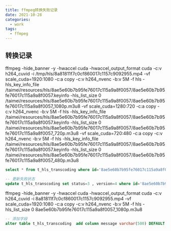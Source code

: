 ```yaml
---
title: ffmpeg转换失败记录
date: 2021-10-28
categories:
  - work
tags:
  - ffmpeg
---
```




<!-- more -->

## 转换记录

ffmpeg -hide_banner -y -hwaccel cuda -hwaccel_output_format cuda -c:v h264_cuvid -i /tmp/hls/8a81811f7c0cf860017c1157c9092955.mp4 -vf scale_cuda=1920:1080 -c:a copy -c:v h264_nvenc -b:v 5M -f hls -hls_key_info_file /taimei/resources/hls/8ae5e60b7b95fe76017c115a9a8f0057/8ae5e60b7b95fe76017c115a9a8f0057.keyinfo -hls_list_size 0 /taimei/resources/hls/8ae5e60b7b95fe76017c115a9a8f0057/8ae5e60b7b95fe76017c115a9a8f0057_1080p.m3u8 -vf scale_cuda=1280:720 -c:a copy -c:v h264_nvenc -b:v 5M -f hls -hls_key_info_file /taimei/resources/hls/8ae5e60b7b95fe76017c115a9a8f0057/8ae5e60b7b95fe76017c115a9a8f0057.keyinfo -hls_list_size 0 /taimei/resources/hls/8ae5e60b7b95fe76017c115a9a8f0057/8ae5e60b7b95fe76017c115a9a8f0057_720p.m3u8 -vf scale_cuda=720:480 -c:a copy -c:v h264_nvenc -b:v 5M -f hls -hls_key_info_file /taimei/resources/hls/8ae5e60b7b95fe76017c115a9a8f0057/8ae5e60b7b95fe76017c115a9a8f0057.keyinfo -hls_list_size 0 /taimei/resources/hls/8ae5e60b7b95fe76017c115a9a8f0057/8ae5e60b7b95fe76017c115a9a8f0057_480p.m3u8



```sql
select * from t_hls_transcoding where id='8ae5e60b7b95fe76017c115a9a8f0057';

-- 更新失败状态
update t_hls_transcoding set status=3 , version=4 where id='8ae5e60b7b95fe76017c115a9a8f0057';
```

ffmpeg -hide_banner -y -hwaccel cuda -hwaccel_output_format cuda -c:v h264_cuvid -i 8a81811f7c0cf860017c1157c9092955.mp4 -vf scale_cuda=1920:1080 -c:a copy -c:v h264_nvenc -b:v 5M -f hls  -hls_list_size 0 8ae5e60b7b95fe76017c115a9a8f0057_1080p.m3u8

```sql
-- 添加字段
alter table t_hls_transcoding  add column message varchar(500) DEFAULT NULL COMMENT '消息记录',
```

